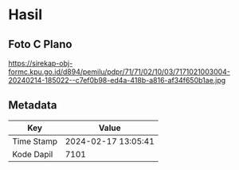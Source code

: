 # Hasil

## Foto C Plano

https://sirekap-obj-formc.kpu.go.id/d894/pemilu/pdpr/71/71/02/10/03/7171021003004-20240214-185022--c7ef0b98-ed4a-418b-a816-af34f650b1ae.jpg


## Metadata

| Key        | Value               |
| ---------- | ------------------- |
| Time Stamp | 2024-02-17 13:05:41 |
| Kode Dapil | 7101                |



